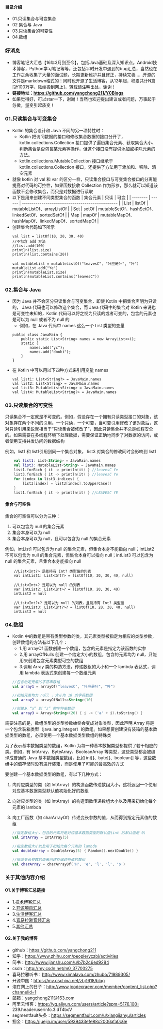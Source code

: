 #### 目录介绍
- 01.只读集合与可变集合
- 02.集合与 Java
- 03.只读集合的可变性
- 04.数组



### 好消息
- 博客笔记大汇总【16年3月到至今】，包括Java基础及深入知识点，Android技术博客，Python学习笔记等等，还包括平时开发中遇到的bug汇总，当然也在工作之余收集了大量的面试题，长期更新维护并且修正，持续完善……开源的文件是markdown格式的！同时也开源了生活博客，从12年起，积累共计N篇[近100万字，陆续搬到网上]，转载请注明出处，谢谢！
- **链接地址：https://github.com/yangchong211/YCBlogs**
- 如果觉得好，可以star一下，谢谢！当然也欢迎提出建议或者问题，万事起于忽微，量变引起质变！



### 01.只读集合与可变集合
- Kotlin 的集合设计和 Java 不同的另一项特性时：
    - Kotlin 把访问数据的接口和修改集合数据的接口分开了，kotlin.collections.Collection 接口提供了遍历集合元素、获取集合大小、判断集合是否包含某元素等操作，但这个接口没有提供添加或移除元素的方法。
    - kotlin.collections.MutableCollection 接口继承于 kotlin.collections.Collection 接口，还提供了方法用于添加和、移除、清空元素
- 就像 kotlin 对 val 和 var 的区分一样，只读集合接口与可变集合接口的分离能提高对代码的可控性，如果函数接收 Collection 作为形参，那么就可以知道该函数不会修改集合，而只是对数据进行读取
- 以下是用来创建不同类型集合的函数
    | 集合元素 | 只读   | 可变                                              |
    | -------- | ------ | ------------------------------------------------- |
    | List     | listOf | mutableListOf、arrayListOf                        |
    | Set      | setOf  | mutableSetOf、hashSetOf、linkedSetOf、sortedSetOf |
    | Map      | mapOf  | mutableMapOf、hashMapOf、linkedMapOf、sortedMapOf |
- 创建集合代码如下所示
    ```
    val list = listOf(10, 20, 30, 40)
    //不包含 add 方法
    //list.add(100)
    println(list.size)
    println(list.contains(20))
    
    val mutableList = mutableListOf("leavesC", "叶应是叶", "叶")
    mutableList.add("Ye")
    println(mutableList.size)
    println(mutableList.contains("leavesC"))
    ```



### 02.集合与 Java
- 因为 Java 并不会区分只读集合与可变集合，即使 Kotlin 中把集合声明为只读的， Java 代码也可以修改这个集合，而 Java 代码中的集合对 Kotlin 来说也是可变性未知的，Kotlin 代码可以将之视为只读的或者可变的，包含的元素也是可以为 null 或者不为 null 的
    - 例如，在 Java 代码中 names 这么一个 List<String> 类型的变量
    ```
    public class JavaMain {
        public static List<String> names = new ArrayList<>();
        static {
            names.add("yc");
            names.add("doubi");
        }
    }
    ```
- 在 Kotlin 中可以用以下四种方式来引用变量 names 
    ```
    val list1: List<String?> = JavaMain.names
    val list2: List<String> = JavaMain.names
    val list3: MutableList<String> = JavaMain.names
    val list4: MutableList<String?> = JavaMain.names
    ```



### 03.只读集合的可变性

只读集合不一定就是不可变的。例如，假设存在一个拥有只读类型接口的对象，该对象存在两个不同的引用，一个只读，一个可变，当可变引用修改了该对象后，这对只读引用来说就相当于“只读集合被修改了”，因此只读集合并不总是线程安全的。如果需要在多线程环境下处理数据，需要保证正确地同步了对数据的访问，或者使用支持并发访问的数据结构

例如，list1 和 list1引用到同一个集合对象， list3 对集合的修改同时会影响到 list1

```kotlin
    val list1: List<String> = JavaMain.names
    val list3: MutableList<String> = JavaMain.names
    list1.forEach { it -> println(it) } //leavesC Ye
    list3.forEach { it -> println(it) } //leavesC Ye
    for (index in list3.indices) {
        list3[index] = list3[index].toUpperCase()
    }
    list1.forEach { it -> println(it) } //LEAVESC YE
```

#### 集合与可空性

集合的可空性可以分为三种：

1. 可以包含为 null 的集合元素
2. 集合本身可以为 null
3. 集合本身可以为 null，且可以包含为 null 的集合元素

例如，intList1 可以包含为 null 的集合元素，但集合本身不能指向 null；intList2 不可以包含为 null 的集合元素，但集合本身可以指向 null；intList3 可以包含为 null 的集合元素，且集合本身能指向 null

```
    //List<Int?> 是能持有 Int? 类型值的列表
    val intList1: List<Int?> = listOf(10, 20, 30, 40, null)

    //List<Int>? 是可以为 null 的列表
    var intList2: List<Int>? = listOf(10, 20, 30, 40)
    intList2 = null

    //List<Int?>? 是可以为 null 的列表，且能持有 Int? 类型值
    var intList3: List<Int?>? = listOf(10, 20, 30, 40, null)
    intList3 = null
```







### 04.数组
- Kotlin 中的数组是带有类型参数的类，其元素类型被指定为相应的类型参数，创建数组的方法有以下几个：
    - 1.用 arrayOf 函数创建一个数组，包含的元素是指定为该函数的实参
    - 2.用 arrayOfNulls 创建一个给定大小的数组，包含的元素均为 null，只能用来创建包含元素类型可空的数组
    - 3.调用 Array 类的构造方法，传递数组的大小和一个 lambda 表达式，调用 lambda 表达式来创建每一个数组元素
    ```kotlin
    //包含给定元素的字符串数组
    val array1 = arrayOf("leavesC", "叶应是叶", "叶")
    
    //初始元素均为 null ，大小为 10 的字符数组
    val array2 = arrayOfNulls<String>(10)
    
    //创建从 “a” 到 “z” 的字符串数组
    val array3 = Array<String>(26) { i -> ('a' + i).toString() }
    ```

需要注意的是，数组类型的类型参数始终会变成对象类型，因此声明 Array<Int> 将是一个包含装箱类型（java.lang.Integer）的数组。如果想要创建没有装箱的基本数据类型的数组，必须使用一个基本数据类型数组的特殊类

为了表示基本数据类型的数组，Kotlin 为每一种基本数据类型都提供了若干相应的类。例如，有 IntArray、ByteArray、BooleanArray 等类型，这些类型都会被编译成普通的 Java 基本数据类型数组，比如 int[]、byte[]、boolean[] 等，这些数组中的值存储时没有进行装箱，而是使用了可能的最高效的方式

要创建一个基本数据类型的数组，有以下几种方式：

1. 向对应类型的类（如 IntArray）的构造函数传递数组大小，这将返回一个使用对应基本数据类型默认值初始化好的数组
2. 向对应类型的类（如 IntArray）的构造函数传递数组大小以及用来初始化每个元素的 lambda
3. 向工厂函数（如 charArrayOf）传递变长参数的值，从而得到指定元素值的数组

    ```kotlin
    //指定数组大小，包含的元素将是对应基本数据类型的默认值(int 的默认值是 0)
    val intArray = IntArray(5)
    
    //指定数组大小以及用于初始化每个元素的 lambda
    val doubleArray = DoubleArray(5) { Random().nextDouble() }
    
    //接收变长参数的值来创建存储这些值的数组
    val charArray = charArrayOf('H', 'e', 'l', 'l', 'o')
    ```



### 关于其他内容介绍
#### 01.关于博客汇总链接
- 1.[技术博客汇总](https://www.jianshu.com/p/614cb839182c)
- 2.[开源项目汇总](https://blog.csdn.net/m0_37700275/article/details/80863574)
- 3.[生活博客汇总](https://blog.csdn.net/m0_37700275/article/details/79832978)
- 4.[喜马拉雅音频汇总](https://www.jianshu.com/p/f665de16d1eb)
- 5.[其他汇总](https://www.jianshu.com/p/53017c3fc75d)



#### 02.关于我的博客
- github：https://github.com/yangchong211
- 知乎：https://www.zhihu.com/people/yczbj/activities
- 简书：http://www.jianshu.com/u/b7b2c6ed9284
- csdn：http://my.csdn.net/m0_37700275
- 喜马拉雅听书：http://www.ximalaya.com/zhubo/71989305/
- 开源中国：https://my.oschina.net/zbj1618/blog
- 泡在网上的日子：http://www.jcodecraeer.com/member/content_list.php?channelid=1
- 邮箱：yangchong211@163.com
- 阿里云博客：https://yq.aliyun.com/users/article?spm=5176.100- 239.headeruserinfo.3.dT4bcV
- segmentfault头条：https://segmentfault.com/u/xiangjianyu/articles
- 掘金：https://juejin.im/user/5939433efe88c2006afa0c6e





